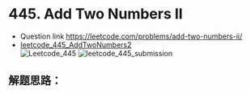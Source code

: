 # 445. Add Two Numbers II
* Question link  https://leetcode.com/problems/add-two-numbers-ii/
* [leetcode_445_AddTwoNumbers2](./leetcode_445_AddTwoNumbers2.py) <br>
![Leetcode_445](https://user-images.githubusercontent.com/37071362/98677250-e188fe80-23b0-11eb-9bd5-df8501243adf.PNG)
![leetcode_445_submission](https://user-images.githubusercontent.com/37071362/98677241-de8e0e00-23b0-11eb-8cd0-56cfb9a7abce.PNG)

## 解题思路：

